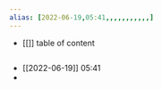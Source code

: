 ```yaml
---
alias: [2022-06-19,05:41,,,,,,,,,,,]
---
```

- [[]]
table of content
```toc
```

- [[2022-06-19]] 05:41
- 